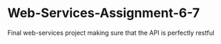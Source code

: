# Web-Services-Assignment-6-7
Final web-services project making sure that the API is perfectly restful
